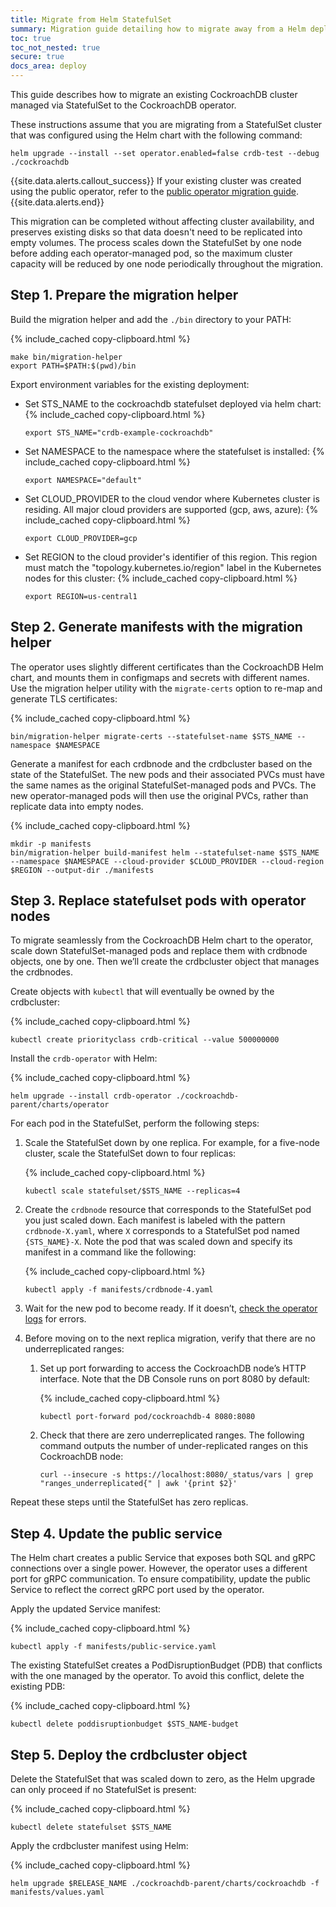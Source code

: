```yaml
---
title: Migrate from Helm StatefulSet
summary: Migration guide detailing how to migrate away from a Helm deployment of CockroachDB to the CockroachDB operator.
toc: true
toc_not_nested: true
secure: true
docs_area: deploy
---
```


This guide describes how to migrate an existing CockroachDB cluster managed via StatefulSet to the CockroachDB operator.

These instructions assume that you are migrating from a StatefulSet cluster that was configured using the Helm chart with the following command:

~~~ shell
helm upgrade --install --set operator.enabled=false crdb-test --debug ./cockroachdb
~~~

{{site.data.alerts.callout_success}}
If your existing cluster was created using the public operator, refer to the [public operator migration guide](migrate-cockroachdb-kubernetes-operator.html).
{{site.data.alerts.end}}

This migration can be completed without affecting cluster availability, and preserves existing disks so that data doesn't need to be replicated into empty volumes. The process scales down the StatefulSet by one node before adding each operator-managed pod, so the maximum cluster capacity will be reduced by one node periodically throughout the migration.

## Step 1. Prepare the migration helper

Build the migration helper and add the `./bin` directory to your PATH:

{% include_cached copy-clipboard.html %}
~~~ shell
make bin/migration-helper
export PATH=$PATH:$(pwd)/bin
~~~

Export environment variables for the existing deployment:

- Set STS_NAME to the cockroachdb statefulset deployed via helm chart:
    {% include_cached copy-clipboard.html %}
    ~~~ shell
    export STS_NAME="crdb-example-cockroachdb"
    ~~~

- Set NAMESPACE to the namespace where the statefulset is installed:
    {% include_cached copy-clipboard.html %}
    ~~~ shell
    export NAMESPACE="default"
    ~~~

- Set CLOUD_PROVIDER to the cloud vendor where Kubernetes cluster is residing. All major cloud providers are supported (gcp, aws, azure):
    {% include_cached copy-clipboard.html %}
    ~~~ shell
    export CLOUD_PROVIDER=gcp
    ~~~

- Set REGION to the cloud provider's identifier of this region. This region must match the "topology.kubernetes.io/region" label in the Kubernetes nodes for this cluster:
    {% include_cached copy-clipboard.html %}
    ~~~ shell
    export REGION=us-central1
    ~~~

## Step 2. Generate manifests with the migration helper

The operator uses slightly different certificates than the CockroachDB Helm chart, and mounts them in configmaps and secrets with different names. Use the migration helper utility with the `migrate-certs` option to re-map and generate TLS certificates:

{% include_cached copy-clipboard.html %}
~~~ shell
bin/migration-helper migrate-certs --statefulset-name $STS_NAME --namespace $NAMESPACE
~~~

Generate a manifest for each crdbnode and the crdbcluster based on the state of the StatefulSet. The new pods and their associated PVCs must have the same names as the original StatefulSet-managed pods and PVCs. The new operator-managed pods will then use the original PVCs, rather than replicate data into empty nodes.

{% include_cached copy-clipboard.html %}
~~~ shell
mkdir -p manifests
bin/migration-helper build-manifest helm --statefulset-name $STS_NAME --namespace $NAMESPACE --cloud-provider $CLOUD_PROVIDER --cloud-region $REGION --output-dir ./manifests
~~~

## Step 3. Replace statefulset pods with operator nodes

To migrate seamlessly from the CockroachDB Helm chart to the operator, scale down StatefulSet-managed pods and replace them with crdbnode objects, one by one. Then we’ll create the crdbcluster object that manages the crdbnodes.

Create objects with `kubectl` that will eventually be owned by the crdbcluster:

{% include_cached copy-clipboard.html %}
~~~ shell
kubectl create priorityclass crdb-critical --value 500000000
~~~

Install the `crdb-operator` with Helm:

{% include_cached copy-clipboard.html %}
~~~ shell
helm upgrade --install crdb-operator ./cockroachdb-parent/charts/operator
~~~

For each pod in the StatefulSet, perform the following steps:

1. Scale the StatefulSet down by one replica. For example, for a five-node cluster, scale the StatefulSet down to four replicas:

    {% include_cached copy-clipboard.html %}
    ~~~ shell
    kubectl scale statefulset/$STS_NAME --replicas=4
    ~~~

2. Create the `crdbnode` resource that corresponds to the StatefulSet pod you just scaled down. Each manifest is labeled with the pattern `crdbnode-X.yaml`, where `X` corresponds to a StatefulSet pod named `{STS_NAME}-X`. Note the pod that was scaled down and specify its manifest in a command like the following:

    {% include_cached copy-clipboard.html %}
    ~~~ shell
    kubectl apply -f manifests/crdbnode-4.yaml
    ~~~

3. Wait for the new pod to become ready. If it doesn’t, [check the operator logs](monitor-cockroachdb-kubernetes-operator.html#monitor-the-operator) for errors.

4. Before moving on to the next replica migration, verify that there are no underreplicated ranges:
    1. Set up port forwarding to access the CockroachDB node’s HTTP interface. Note that the DB Console runs on port 8080 by default:

        {% include_cached copy-clipboard.html %}
        ~~~ shell
        kubectl port-forward pod/cockroachdb-4 8080:8080
        ~~~

    2. Check that there are zero underreplicated ranges. The following command outputs the number of under-replicated ranges on this CockroachDB node:

        ~~~ shell
        curl --insecure -s https://localhost:8080/_status/vars | grep "ranges_underreplicated{" | awk '{print $2}'
        ~~~

Repeat these steps until the StatefulSet has zero replicas.

## Step 4. Update the public service

The Helm chart creates a public Service that exposes both SQL and gRPC connections over a single power. However, the operator uses a different port for gRPC communication. To ensure compatibility, update the public Service to reflect the correct gRPC port used by the operator.

Apply the updated Service manifest:

{% include_cached copy-clipboard.html %}
~~~ shell
kubectl apply -f manifests/public-service.yaml
~~~

The existing StatefulSet creates a PodDisruptionBudget (PDB) that conflicts with the one managed by the operator. To avoid this conflict, delete the existing PDB:

{% include_cached copy-clipboard.html %}
~~~ shell
kubectl delete poddisruptionbudget $STS_NAME-budget
~~~

## Step 5. Deploy the crdbcluster object

Delete the StatefulSet that was scaled down to zero, as the Helm upgrade can only proceed if no StatefulSet is present:

{% include_cached copy-clipboard.html %}
~~~ shell
kubectl delete statefulset $STS_NAME
~~~

Apply the crdbcluster manifest using Helm:

{% include_cached copy-clipboard.html %}
~~~ shell
helm upgrade $RELEASE_NAME ./cockroachdb-parent/charts/cockroachdb -f manifests/values.yaml
~~~
